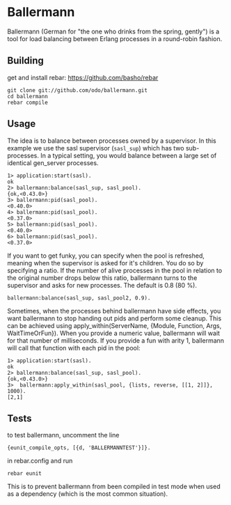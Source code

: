 Ballermann
=====

Ballermann (German for "the one who drinks from the spring, gently") is a tool for load balancing between Erlang processes in a round-robin fashion.

Building
--------

get and install rebar: https://github.com/basho/rebar

```
git clone git://github.com/odo/ballermann.git
cd ballermann
rebar compile
```

Usage
--------

The idea is to balance between processes owned by a supervisor. In this example we use the sasl supervisor (```sasl_sup```) which has two sub-processes. In a typical setting, you would balance between a large set of identical gen_server processes.

```
1> application:start(sasl).
ok
2> ballermann:balance(sasl_sup, sasl_pool).
{ok,<0.43.0>}
3> ballermann:pid(sasl_pool).
<0.40.0>
4> ballermann:pid(sasl_pool).
<0.37.0>
5> ballermann:pid(sasl_pool).
<0.40.0>
6> ballermann:pid(sasl_pool).
<0.37.0>
```

If you want to get funky, you can specify when the pool is refreshed, meaning when the supervisor is asked for it's children.
You do so by specifying a ratio. If the number of alive processes in the pool in relation to the original number drops below this ratio, ballermann turns to the supervisor and asks for new processes.
The default is 0.8 (80 %).

```
ballermann:balance(sasl_sup, sasl_pool2, 0.9).
```

Sometimes, when the processes behind ballermann have side effects, you want ballermann to stop handing out pids and perform some cleanup. This can be achieved using apply_within(ServerName, {Module, Function, Args, WaitTimeOrFun}). When you provide a numeric value, ballermann will wait for that number of milliseconds. If you provide a fun with arity 1, ballermann will call that function with each pid in the pool:

```
1> application:start(sasl).
ok
2> ballermann:balance(sasl_sup, sasl_pool).
{ok,<0.43.0>}
3>  ballermann:apply_within(sasl_pool, {lists, reverse, [[1, 2]]}, 1000).
[2,1]
```


Tests
--------

to test ballermann, uncomment the line

```{eunit_compile_opts, [{d, 'BALLERMANNTEST'}]}.```

in rebar.config and run

```rebar eunit```

This is to prevent ballermann from been compiled in test mode when used as a dependency (which is the most common situation).